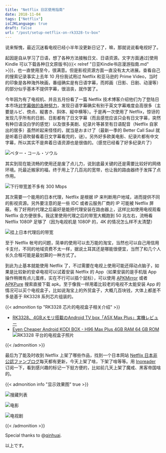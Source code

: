 ```yaml
---
title: "Netflix 日区使用指南"
date: 2018-11-04
tags: ["Netflix"]
isCJKLanguage: true
draft: false
url: "/post/setup-netflix-on-rk3328-tv-box"
---
```


说来惭愧，最近沉迷看电视已经小半年没更新日记了，嘛，那就说说看电视好了。

<!--more-->

起因是自从学习了日语，想了各种方法接触日文、日语资源。文字方面通过[使用 Kindle 可以下载各种日文原版书]({{< relref "日亚Kindle书店漫游指南.md" >}})，也一直使用至今，很满意。但是影视资源方面一直没有太大进展。查看自己的搜索记录事实上去年 10 月份我试用过 Netflix 和亚马逊的 Prime Video，当时的印象是各种海外映画，番组确实是有日语字幕，而邦画（日影、日剧、动漫等）的部分似乎基本不提供字幕，很沮丧，就作罢了。

今年因为有了电视机、并且五月份看了一篇 Netflix 技术博客介绍他们为了登陆日本市场[对字幕做的各种努力](https://medium.com/netflix-techblog/netflixにおける日本語字幕の導入-b8c8c4fa299e)，发现日语字幕确实有别于英文字幕难度会高很多（主要是ルビ、傍点、縦書き、斜体、縦中横等）。于是再一次使用了 Netflix，惊讶的发现几乎所有的日剧、日影都有了日文字幕（而且感觉应该只会有日文字幕，突然有种日语没白学的感觉）以及很多美剧、纪录片等甚至有日语配音（Netflix 自家出的居多）虽然听起来怪怪的，就当是おまけ了（最新一季的 Better Call Saul 就是听着日语吹替看着日文字幕看完的，谜）。另外好多欧美电影、纪录片都有中文字幕，所以其实不是奔着日语资源也是很值的。（感觉已经看了好多纪录片了）

![ベター・コール・ソウル](better_call_saul.jpg)


其实到现在能流畅的使用还是废了点儿力，说到底最关键的还是需要比较好的网络环境。托最近搬家的福，终于用上了几百兆的宽带，也让我的路由器终于发挥了点作用。

![下行带宽差不多有 300 Mbps](speedtest.png)

其次需要一个能用的日本代理，Netflix 是根据 IP 来判断用户地域，进而提供不同的影视资源。另外要注意的是一些 IDC 或者云服务厂商的 IP 可能被 Netflix 屏蔽。有了好用的代理之后最好是能把代理安装在路由器上，这样比如使用电视观看 Netflix 会方便很多。我这里使用代理之后的带宽大概跑到 50 兆左右，流畅看 Netflix 1080P 足够了（因为电视机是 1080P 的，4K 的情况怎么样不太清楚）

![挂上日本代理后的带宽](fast_com.png)

至于 Netflix 帐号的问题，简单的使用可以去万能的淘宝，当然也可以自己用信用卡支付，不同的地域资费不太一样，据说土耳其还是哪能很便宜，当然了和几个人长久合租可能是最划算的一种方式了。

到此为止基本就能使用 Netflix 了，不过需要在电视上使用可能还得动点脑子，如果是比较新的安卓电视可以试着安装 Netflix 的 App（如果安装的是手机版 App 操作稍微有点儿蛋疼，实在不行可以插个鼠标），可以使用 [APKMirror](https://www.apkmirror.com/) 或者 [APKPure](https://apkpure.com/) 搜索直接下载 apk。至于像我一样用着比较老的电视不太能安装 App 的情况可以买个电视盒子，比如说淘宝上的外贸盒子，大概几百块钱，大体上都差不多是基于 RK3328 系列芯片组装的。

{{< admonition tip "RK3328 芯片的电视盒子相关介绍" >}}
- [RK3328、4GBメモリ搭載のAndroid TV box「A5X Max Plus」実機レビュー](https://obakasanyo.net/review-a5x-max-plus/)
- [Even Cheaper Android KODI BOX - H96 Max Plus 4GB RAM 64 GB ROM](https://www.youtube.com/watch?v=5s_o2HjPIRE)
![RK3328 平台的电视盒子照片](rk3328.jpg)

{{< /admonition >}}

最后为了能及时收到 Netflix 上架了哪些作品，找到一个日本网站 [Netflix 日本非公認ファンブログ](http://netflix-fan.jp/new-arrival/)每天都有更新，今天上架了啥，下架了啥等等。用 [Inoreader](https://www.inoreader.com/) 订阅一下，看到感兴趣的标记一下挺方便的，比如前几天上架了魔戒、黑客帝国啥的。

{{< admonition info "显示效果图" true >}}

![搜藏列表](netflix_wishlist.jpg)

![电影](netflix_movie.jpg)

![电视剧](netflix_tv.jpg)

{{< /admonition >}}

Special thanks to @[qinhuai](https://www.douban.com/people/qinhuai/).

以上です。